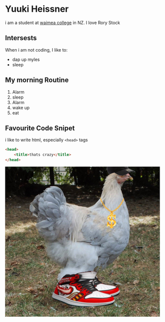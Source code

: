 # Yuuki Heissner
i am a student at [waimea college](https://waimea.school.nz) in NZ. I love Rory Stock

## Intersests
When i am not coding, I like to:

- dap up myles
- sleep

## My morning Routine 
1. Alarm
2. sleep
3. Alarm 
4. wake up
5. eat 


## Favourite Code Snipet

i like to write html, especially `<head>` tags

```html
<head>
    <title>thats crazy</title>
</head>
```
![chicken](<drip chickin.png>)